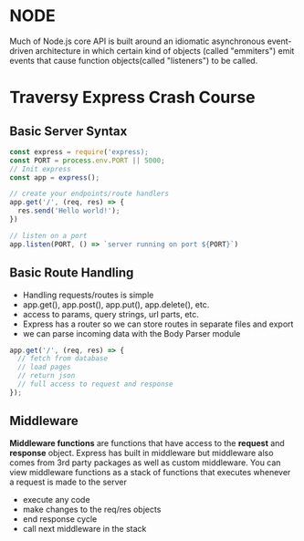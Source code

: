 # NODE
Much of Node.js core API is built around an idiomatic asynchronous event-driven architecture in which certain kind of objects (called "emmiters") emit events that cause function objects(called "listeners") to be called.

# Traversy Express Crash Course

## Basic Server Syntax

```javascript
const express = require('express);
const PORT = process.env.PORT || 5000;
// Init express
const app = express();

// create your endpoints/route handlers
app.get('/', (req, res) => {
  res.send('Hello world!');
})

// listen on a port
app.listen(PORT, () => `server running on port ${PORT}`)
```

## Basic Route Handling

- Handling requests/routes is simple
- app.get(), app.post(), app.put(), app.delete(), etc.
- access to params, query strings, url parts, etc.
- Express has a router so we can store routes in separate files and export
- we can parse incoming data with the Body Parser module

```javascript
app.get('/', (req, res) => {
  // fetch from database
  // load pages
  // return json
  // full access to request and response
});
```

## Middleware

**Middleware functions** are functions that have access to the **request** and **response** object. Express has built in middleware but middleware also comes from 3rd party packages as well as custom middleware.
You can view middleware functions as a stack of functions that executes whenever a request is made to the server

- execute any code
- make changes to the req/res objects
- end response cycle
- call next middleware in the stack

